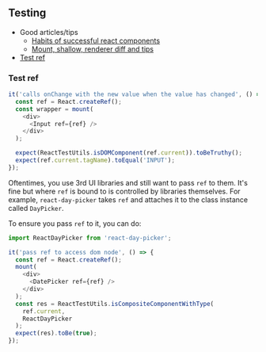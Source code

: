 ## Testing

- Good articles/tips
  - [Habits of successful react components](https://javascriptplayground.com/habits-of-successful-react-components/)
  - [Mount, shallow, renderer diff and tips](https://gist.github.com/fokusferit/e4558d384e4e9cab95d04e5f35d4f913)
- [Test ref](#test-ref)

### Test ref

```js
it('calls onChange with the new value when the value has changed', () => {
  const ref = React.createRef();
  const wrapper = mount(
    <div>
      <Input ref={ref} />
    </div>
  );

  expect(ReactTestUtils.isDOMComponent(ref.current)).toBeTruthy();
  expect(ref.current.tagName).toEqual('INPUT');
});
```

Oftentimes, you use 3rd UI libraries and still want to pass `ref` to them. It's fine but where `ref` is bound to is controlled by libraries themselves. For example, `react-day-picker` takes `ref` and attaches it to the class instance called `DayPicker`.

To ensure you pass `ref` to it, you can do:

```js
import ReactDayPicker from 'react-day-picker';

it('pass ref to access dom node', () => {
  const ref = React.createRef();
  mount(
    <div>
      <DatePicker ref={ref} />
    </div>
  );
  const res = ReactTestUtils.isCompositeComponentWithType(
    ref.current,
    ReactDayPicker
  );
  expect(res).toBe(true);
});
```
